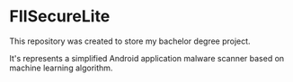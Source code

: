 # FIISecureLite

This repository was created to store my bachelor degree project.

It's represents a simplified Android application malware scanner based on machine learning algorithm.
